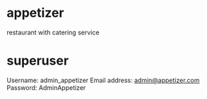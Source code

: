 # appetizer
restaurant with catering service

# superuser
Username: admin_appetizer
Email address: admin@appetizer.com
Password: AdminAppetizer
